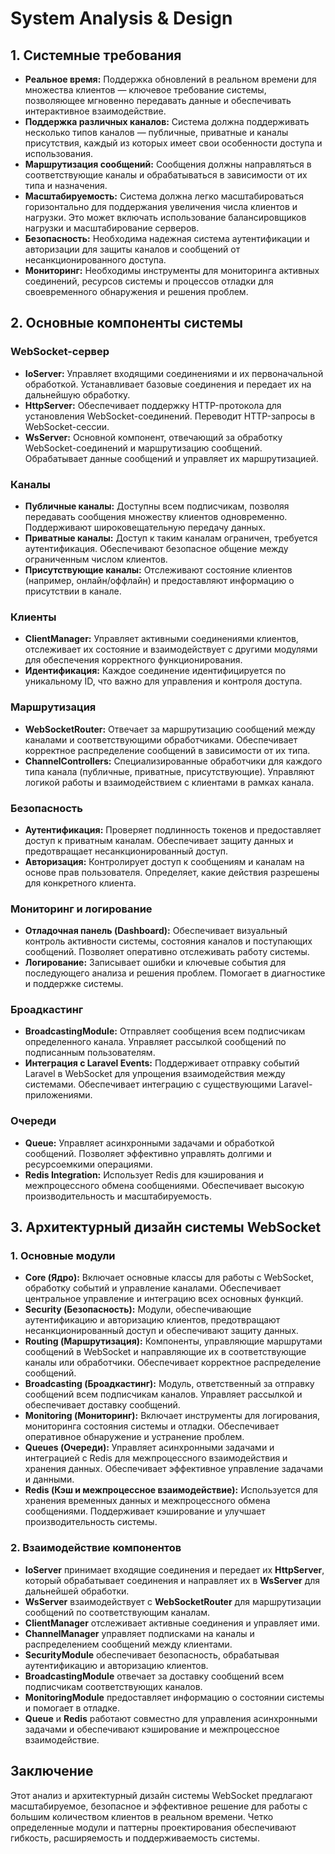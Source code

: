 # System Analysis & Design

## 1. Системные требования

- **Реальное время:** Поддержка обновлений в реальном времени для множества клиентов — ключевое требование системы, позволяющее мгновенно передавать данные и обеспечивать интерактивное взаимодействие.
- **Поддержка различных каналов:** Система должна поддерживать несколько типов каналов — публичные, приватные и каналы присутствия, каждый из которых имеет свои особенности доступа и использования.
- **Маршрутизация сообщений:** Сообщения должны направляться в соответствующие каналы и обрабатываться в зависимости от их типа и назначения.
- **Масштабируемость:** Система должна легко масштабироваться горизонтально для поддержания увеличения числа клиентов и нагрузки. Это может включать использование балансировщиков нагрузки и масштабирование серверов.
- **Безопасность:** Необходима надежная система аутентификации и авторизации для защиты каналов и сообщений от несанкционированного доступа.
- **Мониторинг:** Необходимы инструменты для мониторинга активных соединений, ресурсов системы и процессов отладки для своевременного обнаружения и решения проблем.

## 2. Основные компоненты системы

### WebSocket-сервер

- **IoServer:** Управляет входящими соединениями и их первоначальной обработкой. Устанавливает базовые соединения и передает их на дальнейшую обработку.
- **HttpServer:** Обеспечивает поддержку HTTP-протокола для установления WebSocket-соединений. Переводит HTTP-запросы в WebSocket-сессии.
- **WsServer:** Основной компонент, отвечающий за обработку WebSocket-соединений и маршрутизацию сообщений. Обрабатывает данные сообщений и управляет их маршрутизацией.

### Каналы

- **Публичные каналы:** Доступны всем подписчикам, позволяя передавать сообщения множеству клиентов одновременно. Поддерживают широковещательную передачу данных.
- **Приватные каналы:** Доступ к таким каналам ограничен, требуется аутентификация. Обеспечивают безопасное общение между ограниченным числом клиентов.
- **Присутствующие каналы:** Отслеживают состояние клиентов (например, онлайн/оффлайн) и предоставляют информацию о присутствии в канале.

### Клиенты

- **ClientManager:** Управляет активными соединениями клиентов, отслеживает их состояние и взаимодействует с другими модулями для обеспечения корректного функционирования.
- **Идентификация:** Каждое соединение идентифицируется по уникальному ID, что важно для управления и контроля доступа.

### Маршрутизация

- **WebSocketRouter:** Отвечает за маршрутизацию сообщений между каналами и соответствующими обработчиками. Обеспечивает корректное распределение сообщений в зависимости от их типа.
- **ChannelControllers:** Специализированные обработчики для каждого типа канала (публичные, приватные, присутствующие). Управляют логикой работы и взаимодействием с клиентами в рамках канала.

### Безопасность

- **Аутентификация:** Проверяет подлинность токенов и предоставляет доступ к приватным каналам. Обеспечивает защиту данных и предотвращает несанкционированный доступ.
- **Авторизация:** Контролирует доступ к сообщениям и каналам на основе прав пользователя. Определяет, какие действия разрешены для конкретного клиента.

### Мониторинг и логирование

- **Отладочная панель (Dashboard):** Обеспечивает визуальный контроль активности системы, состояния каналов и поступающих сообщений. Позволяет оперативно отслеживать работу системы.
- **Логирование:** Записывает ошибки и ключевые события для последующего анализа и решения проблем. Помогает в диагностике и поддержке системы.

### Броадкастинг

- **BroadcastingModule:** Отправляет сообщения всем подписчикам определенного канала. Управляет рассылкой сообщений по подписанным пользователям.
- **Интеграция с Laravel Events:** Поддерживает отправку событий Laravel в WebSocket для упрощения взаимодействия между системами. Обеспечивает интеграцию с существующими Laravel-приложениями.

### Очереди

- **Queue:** Управляет асинхронными задачами и обработкой сообщений. Позволяет эффективно управлять долгими и ресурсоемкими операциями.
- **Redis Integration:** Использует Redis для кэширования и межпроцессного обмена сообщениями. Обеспечивает высокую производительность и масштабируемость.

## 3. Архитектурный дизайн системы WebSocket

### 1. Основные модули

- **Core (Ядро):** Включает основные классы для работы с WebSocket, обработку событий и управление каналами. Обеспечивает центральное управление и интеграцию всех основных функций.
- **Security (Безопасность):** Модули, обеспечивающие аутентификацию и авторизацию клиентов, предотвращают несанкционированный доступ и обеспечивают защиту данных.
- **Routing (Маршрутизация):** Компоненты, управляющие маршрутами сообщений в WebSocket и направляющие их в соответствующие каналы или обработчики. Обеспечивает корректное распределение сообщений.
- **Broadcasting (Броадкастинг):** Модуль, ответственный за отправку сообщений всем подписчикам каналов. Управляет рассылкой и обеспечивает доставку сообщений.
- **Monitoring (Мониторинг):** Включает инструменты для логирования, мониторинга состояния системы и отладки. Обеспечивает оперативное обнаружение и устранение проблем.
- **Queues (Очереди):** Управляет асинхронными задачами и интеграцией с Redis для межпроцессного взаимодействия и хранения данных. Обеспечивает эффективное управление задачами и данными.
- **Redis (Кэш и межпроцессное взаимодействие):** Используется для хранения временных данных и межпроцессного обмена сообщениями. Поддерживает кэширование и улучшает производительность системы.

### 2. Взаимодействие компонентов

- **IoServer** принимает входящие соединения и передает их **HttpServer**, который обрабатывает соединения и направляет их в **WsServer** для дальнейшей обработки.
- **WsServer** взаимодействует с **WebSocketRouter** для маршрутизации сообщений по соответствующим каналам.
- **ClientManager** отслеживает активные соединения и управляет ими.
- **ChannelManager** управляет подписками на каналы и распределением сообщений между клиентами.
- **SecurityModule** обеспечивает безопасность, обрабатывая аутентификацию и авторизацию клиентов.
- **BroadcastingModule** отвечает за доставку сообщений всем подписчикам соответствующих каналов.
- **MonitoringModule** предоставляет информацию о состоянии системы и помогает в отладке.
- **Queue** и **Redis** работают совместно для управления асинхронными задачами и обеспечивают кэширование и межпроцессное взаимодействие.

## Заключение

Этот анализ и архитектурный дизайн системы WebSocket предлагают масштабируемое, безопасное и эффективное решение для работы с большим количеством клиентов в реальном времени. Четко определенные модули и паттерны проектирования обеспечивают гибкость, расширяемость и поддерживаемость системы.
